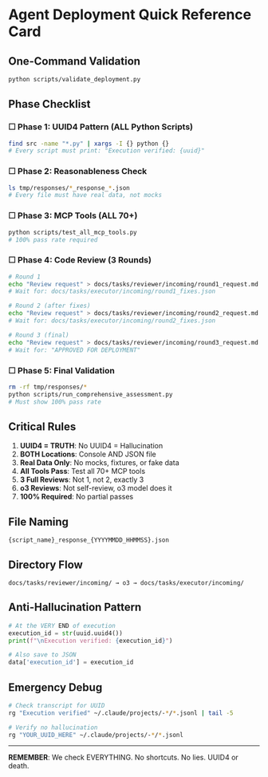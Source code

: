 # Agent Deployment Quick Reference Card

## One-Command Validation
```bash
python scripts/validate_deployment.py
```

## Phase Checklist

### ☐ Phase 1: UUID4 Pattern (ALL Python Scripts)
```bash
find src -name "*.py" | xargs -I {} python {} 
# Every script must print: "Execution verified: {uuid}"
```

### ☐ Phase 2: Reasonableness Check
```bash
ls tmp/responses/*_response_*.json
# Every file must have real data, not mocks
```

### ☐ Phase 3: MCP Tools (ALL 70+)
```bash
python scripts/test_all_mcp_tools.py
# 100% pass rate required
```

### ☐ Phase 4: Code Review (3 Rounds)
```bash
# Round 1
echo "Review request" > docs/tasks/reviewer/incoming/round1_request.md
# Wait for: docs/tasks/executor/incoming/round1_fixes.json

# Round 2 (after fixes)
echo "Review request" > docs/tasks/reviewer/incoming/round2_request.md
# Wait for: docs/tasks/executor/incoming/round2_fixes.json

# Round 3 (final)
echo "Review request" > docs/tasks/reviewer/incoming/round3_request.md
# Wait for: "APPROVED FOR DEPLOYMENT"
```

### ☐ Phase 5: Final Validation
```bash
rm -rf tmp/responses/*
python scripts/run_comprehensive_assessment.py
# Must show 100% pass rate
```

## Critical Rules

1. **UUID4 = TRUTH**: No UUID4 = Hallucination
2. **BOTH Locations**: Console AND JSON file
3. **Real Data Only**: No mocks, fixtures, or fake data
4. **All Tools Pass**: Test all 70+ MCP tools
5. **3 Full Reviews**: Not 1, not 2, exactly 3
6. **o3 Reviews**: Not self-review, o3 model does it
7. **100% Required**: No partial passes

## File Naming
```
{script_name}_response_{YYYYMMDD_HHMMSS}.json
```

## Directory Flow
```
docs/tasks/reviewer/incoming/ → o3 → docs/tasks/executor/incoming/
```

## Anti-Hallucination Pattern
```python
# At the VERY END of execution
execution_id = str(uuid.uuid4())
print(f"\nExecution verified: {execution_id}")

# Also save to JSON
data['execution_id'] = execution_id
```

## Emergency Debug
```bash
# Check transcript for UUID
rg "Execution verified" ~/.claude/projects/-*/*.jsonl | tail -5

# Verify no hallucination
rg "YOUR_UUID_HERE" ~/.claude/projects/-*/*.jsonl
```

---
**REMEMBER**: We check EVERYTHING. No shortcuts. No lies. UUID4 or death.